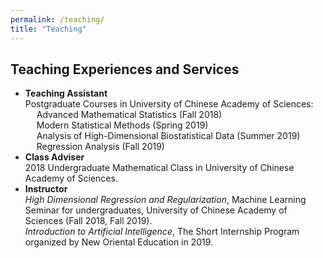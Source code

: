 ```yaml
---
permalink: /teaching/
title: "Teaching"
---
```


## Teaching Experiences and Services
- **Teaching Assistant**  
  Postgraduate Courses in University of Chinese Academy of Sciences:  
    &emsp; Advanced Mathematical Statistics (Fall 2018)  
    &emsp; Modern Statistical Methods (Spring 2019)  
    &emsp; Analysis of High-Dimensional Biostatistical Data (Summer 2019)  
    &emsp; Regression Analysis (Fall 2019)
- **Class Adviser**  
  2018 Undergraduate Mathematical Class in University of Chinese Academy of Sciences.
- **Instructor**  
  *High Dimensional Regression and Regularization*, Machine Learning Seminar for undergraduates, University of Chinese Academy of Sciences (Fall 2018, Fall 2019).  
  *Introduction to Artificial Intelligence*, The Short Internship Program organized by New Oriental Education in 2019.
